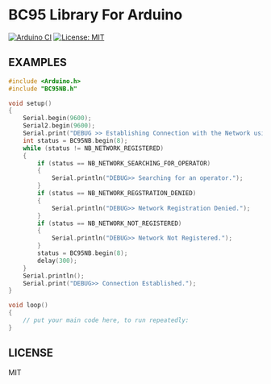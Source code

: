 # BC95 Library For Arduino
[![Arduino CI](https://github.com/aungkhantmaw64/BC95NB/actions/workflows/workflow.yml/badge.svg)](https://github.com/aungkhantmaw64/BC95NB/actions)
[![License: MIT](https://img.shields.io/github/license/mashape/apistatus.svg)](https://github.com/aungkhantmaw64/BC95NB/blob/main/LICENSE)

## EXAMPLES
```CPP
#include <Arduino.h>
#include "BC95NB.h"

void setup()
{
    Serial.begin(9600);
    Serial2.begin(9600);
    Serial.print("DEBUG >> Establishing Connection with the Network using Band 8");
    int status = BC95NB.begin(8);
    while (status != NB_NETWORK_REGISTERED)
    {
        if (status == NB_NETWORK_SEARCHING_FOR_OPERATOR)
        {
            Serial.println("DEBUG>> Searching for an operator.");
        }
        if (status == NB_NETWORK_REGSTRATION_DENIED)
        {
            Serial.println("DEBUG>> Network Registration Denied.");
        }
        if (status == NB_NETWORK_NOT_REGISTERED)
        {
            Serial.println("DEBUG>> Network Not Registered.");
        }
        status = BC95NB.begin(8);
        delay(300);
    }
    Serial.println();
    Serial.print("DEBUG>> Connection Established.");
}

void loop()
{
    // put your main code here, to run repeatedly:
}
```

## LICENSE
MIT
